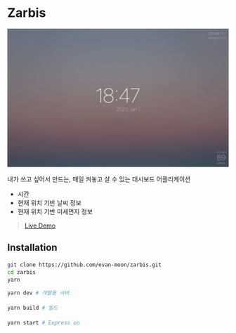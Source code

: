 # Zarbis

![img](./thumb.png)

내가 쓰고 싶어서 만드는, 매일 켜놓고 살 수 있는 대시보드 어플리케이션

- 시간
- 현재 위치 기반 날씨 정보
- 현재 위치 기반 미세먼지 정보

> [Live Demo](https://zarbis.herokuapp.com/)

## Installation
```bash
git clone https://github.com/evan-moon/zarbis.git
cd zarbis
yarn
```

```bash
yarn dev # 개발용 서버

yarn build # 빌드

yarn start # Express on
```
